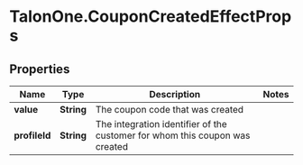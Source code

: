 # TalonOne.CouponCreatedEffectProps

## Properties
Name | Type | Description | Notes
------------ | ------------- | ------------- | -------------
**value** | **String** | The coupon code that was created | 
**profileId** | **String** | The integration identifier of the customer for whom this coupon was created | 


